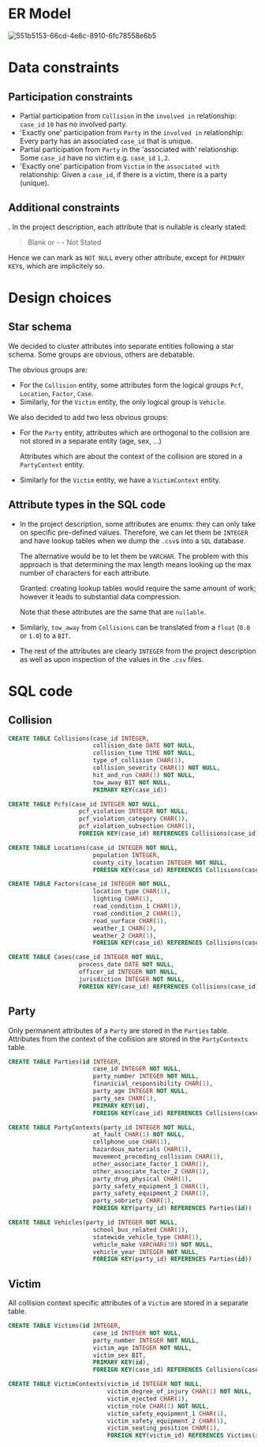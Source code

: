 # ER Model

![551b5153-66cd-4e8c-8910-6fc78558e6b5](https://user-images.githubusercontent.com/35627867/112846274-27b3d580-90a6-11eb-8029-fe0aa248594e.jpg)

# Data constraints

## Participation constraints

- Partial participation from `Collision` in the `involved in` relationship:
        `case_id` `10` has no involved party.
- 'Exactly one' participation from `Party` in the `involved in` relationship:
        Every party has an associated `case_id` that is unique.
- Partial participation from `Party` in the 'associated with' relationship:
        Some `case_id` have no victim e.g. `case_id` `1,2`.
- 'Exactly one' participation from `Victim` in the `associated with` relationship:
        Given a `case_id`, if there is a victim, there is a party (unique).

## Additional constraints
.
In the project description, each attribute that is nullable is clearly stated: 

> Blank or - - Not Stated

Hence we can mark as `NOT NULL` every other attribute, except for `PRIMARY KEY`s, which are implicitely so.

# Design choices

## Star schema

We decided to cluster attributes into separate entities following a star schema. Some groups are obvious, others are debatable.

The obvious groups are:

 * For the `Collision` entity, some attributes form the logical groups `Pcf`, `Location`, `Factor`, `Case`.
 * Similarly, for the `Victim` entity, the only logical group is `Vehicle`.

 We also decided to add two less obvious groups:
 * For the `Party` entity, attributes which are orthogonal to the collision are not stored in a separate entity (age, sex, ...)

    Attributes which are about the context of the collision are stored in a `PartyContext` entity.

 * Similarly for the `Victim` entity, we have a `VictimContext` entity.

## Attribute types in the SQL code

 * In the project description, some attributes are enums: they can only take on specific pre-defined values. 
 Therefore, we can let them be `INTEGER` and have lookup tables when we dump the `.csv`s into a `SQL` database. 
 
    The alternative would be to let them be `VARCHAR`. The problem with this approach is that determining the max length means looking up the max number of characters for each attribute. 
    
    Granted: creating lookup tables would require the same amount of work; however it leads to  substantial data compression.
 
    Note that these attributes are the same that are `nullable`.

 * Similarly, `tow_away` from `Collisions` can be translated from a `float` (`0.0` or `1.0`) to a `BIT`.

 * The rest of the attributes are clearly `INTEGER` from the project description as well as upon inspection of the values in the `.csv` files.

# SQL code

## Collision

```SQL
CREATE TABLE Collisions(case_id INTEGER, 
                        collision_date DATE NOT NULL,
                        collision_time TIME NOT NULL,
                        type_of_collision CHAR(1),
                        collision_severity CHAR(1) NOT NULL,
                        hit_and_run CHAR(1) NOT NULL,
                        tow_away BIT NOT NULL,                        
                        PRIMARY KEY(case_id))
```

```SQL
CREATE TABLE Pcfs(case_id INTEGER NOT NULL,
                    pcf_violation INTEGER NOT NULL,
                    pcf_violation_category CHAR(1),
                    pcf_violation_subsection CHAR(1),
                    FOREIGN KEY(case_id) REFERENCES Collisions(case_id))
```

```SQL
CREATE TABLE Locations(case_id INTEGER NOT NULL,
                        population INTEGER,
                        county_city_location INTEGER NOT NULL,
                        FOREIGN KEY(case_id) REFERENCES Collisions(case_id))
```

```SQL
CREATE TABLE Factors(case_id INTEGER NOT NULL,
                        location_type CHAR(1),
                        lighting CHAR(1),
                        road_condition_1 CHAR(1),
                        road_condition_2 CHAR(1),
                        road_surface CHAR(1),
                        weather_1 CHAR(1),
                        weather_2 CHAR(1),
                        FOREIGN KEY(case_id) REFERENCES Collisions(case_id))
```

```SQL
CREATE TABLE Cases(case_id INTEGER NOT NULL,
                    process_date DATE NOT NULL,
                    officer_id INTEGER NOT NULL,
                    jurisdiction INTEGER NOT NULL,
                    FOREIGN KEY(case_id) REFERENCES Collisions(case_id))
```

## Party

Only permanent attributes of a `Party` are stored in the `Parties` table.
Attributes from the context of the collision are stored in the `PartyContexts` table.

```SQL
CREATE TABLE Parties(id INTEGER,
                        case_id INTEGER NOT NULL,
                        party_number INTEGER NOT NULL,
                        finanicial_responsibility CHAR(1),
                        party_age INTEGER NOT NULL,
                        party_sex CHAR(1),
                        PRIMARY KEY(id),
                        FOREIGN KEY(case_id) REFERENCES Collisions(case_id))
```

```SQL
CREATE TABLE PartyContexts(party_id INTEGER NOT NULL,
                        at_fault CHAR(1) NOT NULL,
                        cellphone_use CHAR(1),
                        hazardous_materials CHAR(1),
                        movement_preceding_collision CHAR(1),
                        other_associate_factor_1 CHAR(1),
                        other_associate_factor_2 CHAR(1),
                        party_drug_physical CHAR(1),
                        party_safety_equipment_1 CHAR(1),
                        party_safety_equipment_2 CHAR(1),
                        party_sobriety CHAR(1),
                        FOREIGN KEY(party_id) REFERENCES Parties(id))
```

```SQL
CREATE TABLE Vehicles(party_id INTEGER NOT NULL,
                        school_bus_related CHAR(1),
                        statewide_vehicle_type CHAR(1),
                        vehicle_make VARCHAR(30) NOT NULL,
                        vehicle_year INTEGER NOT NULL,
                        FOREIGN KEY(party_id) REFERENCES Parties(id))
```

## Victim

All collision context specific attributes of a `Victim` are stored
in a separate table. 

```SQL
CREATE TABLE Victims(id INTEGER,
                        case_id INTEGER NOT NULL,
                        party_number INTEGER NOT NULL,
                        victim_age INTEGER NOT NULL,
                        victim_sex BIT,
                        PRIMARY KEY(id),
                        FOREIGN KEY(case_id) REFERENCES Collisions(case_id))
```

```SQL
CREATE TABLE VictimContexts(victim_id INTEGER NOT NULL,
                            victim_degree_of_injury CHAR(1) NOT NULL,
                            victim_ejected CHAR(1),
                            victim_role CHAR(1) NOT NULL,
                            victim_safety_equipment_1 CHAR(1),
                            victim_safety_equipment_2 CHAR(1),
                            victim_seating_position CHAR(1),
                            FOREIGN KEY(victim_id) REFERENCES Victims(id))
```
